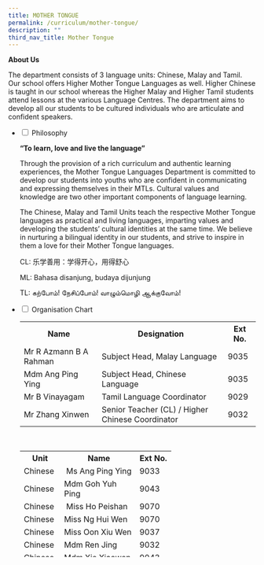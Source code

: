```yaml
---
title: MOTHER TONGUE
permalink: /curriculum/mother-tongue/
description: ""
third_nav_title: Mother Tongue
---
```



<p><strong>About Us</strong></p>
<p>The department consists of 3 language units: Chinese, Malay and Tamil. Our school offers Higher Mother Tongue Languages as well. Higher Chinese is taught in our school whereas the Higher Malay and Higher Tamil students attend lessons at the various Language Centres. The department aims to develop all our students to be cultured individuals who are articulate and confident speakers.</p>
<ul class="jekyllcodex_accordion">
<li><input id="accordion1" type="checkbox" /> <label for="accordion1">Philosophy</label>
<div>
<p><strong>&ldquo;To learn, love and live the language&rdquo;</strong></p>
<p>Through the provision of a rich curriculum and authentic learning experiences, the Mother Tongue Languages Department is committed to develop our students into youths who are confident in communicating and expressing themselves in their MTLs. Cultural values and knowledge are two other important components of language learning.</p>
<p>The Chinese, Malay and Tamil Units teach the respective Mother Tongue languages as practical and living languages, imparting values and developing the students&rsquo; cultural identities at the same time. We believe in nurturing a bilingual identity in our students, and strive to inspire in them a love for their Mother Tongue languages.</p>
<p>CL: 乐学善用：学得开心，用得舒心</p>
<p>ML: Bahasa disanjung, budaya dijunjung</p>
<p>TL: கற்போம்! நேசிப்போம்!&nbsp;வாழும்மொழி ஆக்குவோம்!</p>
</div>
</li>
<li><input id="accordion2" type="checkbox" /> <label for="accordion2">Organisation Chart</label>
<div>
<table>
<tbody>
<tr>
<th>Name</th>
<th>Designation</th>
<th>Ext No.</th>
</tr>
<tr>
<td>Mr R Azmann B A Rahman</td>
<td>Subject Head, Malay Language</td>
<td>9035</td>
</tr>
<tr>
<td>Mdm Ang Ping Ying</td>
<td>Subject Head, Chinese Language&nbsp;</td>
<td>9035</td>
</tr>
<tr>
<td>Mr B Vinayagam</td>
<td>Tamil Language Coordinator</td>
<td>9029</td>
</tr>
<tr>
<td>Mr Zhang Xinwen</td>
<td>Senior Teacher (CL) / Higher Chinese Coordinator</td>
<td>9032</td>
</tr>
</tbody>
</table>
<div style="text-align: center;"><br />
<table style="height: 216px;">
<tbody>
<tr style="height: 18px;">
<th style="height: 18px; width: 60.2344px;"><strong>Unit</strong></th>
<th style="height: 18px; width: 137.484px;">&nbsp;<strong>Name</strong></th>
<th style="height: 18px; width: 56.625px;"><strong>Ext No.</strong></th>
</tr>
<tr style="height: 18px;">
<td style="height: 18px; width: 60.2344px;">Chinese</td>
<td style="height: 18px; width: 137.484px;">&nbsp;Ms Ang Ping Ying</td>
<td style="height: 18px; width: 56.625px;">9033</td>
</tr>
<tr style="height: 18px;">
<td style="height: 18px; width: 60.2344px;">Chinese</td>
<td style="height: 18px; width: 137.484px;">Mdm Goh Yuh Ping&nbsp;</td>
<td style="height: 18px; width: 56.625px;">9043</td>
</tr>
<tr style="height: 18px;">
<td style="height: 18px; width: 60.2344px;">Chinese</td>
<td style="height: 18px; width: 137.484px;">&nbsp;Miss Ho Peishan</td>
<td style="height: 18px; width: 56.625px;">9070</td>
</tr>
<tr style="height: 18px;">
<td style="height: 18px; width: 60.2344px;">Chinese&nbsp;</td>
<td style="height: 18px; width: 137.484px;">Miss Ng Hui Wen&nbsp;</td>
<td style="height: 18px; width: 56.625px;">9070</td>
</tr>
<tr style="height: 18px;">
<td style="height: 18px; width: 60.2344px;">Chinese</td>
<td style="height: 18px; width: 137.484px;">Miss Oon Xiu Wen</td>
<td style="height: 18px; width: 56.625px;">9037</td>
</tr>
<tr style="height: 18px;">
<td style="height: 18px; width: 60.2344px;">Chinese</td>
<td style="height: 18px; width: 137.484px;">Mdm Ren Jing</td>
<td style="height: 18px; width: 56.625px;">9032</td>
</tr>
<tr style="height: 18px;">
<td style="height: 18px; width: 60.2344px;">Chinese</td>
<td style="height: 18px; width: 137.484px;">Mdm Xie Xiaowen</td>
<td style="height: 18px; width: 56.625px;">9043</td>
</tr>
<tr style="height: 18px;">
<td style="height: 18px; width: 60.2344px;">Chinese</td>
<td style="height: 18px; width: 137.484px;">Mdm Lim Zi Qi&nbsp;</td>
<td style="height: 18px; width: 56.625px;">&nbsp;9043&nbsp;</td>
</tr>
<tr style="height: 18px;">
<td style="height: 18px; width: 60.2344px;">Malay</td>
<td style="height: 18px; width: 137.484px;">Mdm Shamsiah</td>
<td style="height: 18px; width: 56.625px;">9042</td>
</tr>
<tr style="height: 18px;">
<td style="height: 18px; width: 60.2344px;">Malay</td>
<td style="height: 18px; width: 137.484px;">Miss Siti Salmiah</td>
<td style="height: 18px; width: 56.625px;">9042</td>
</tr>
<tr style="height: 18px;">
<td style="height: 18px; width: 60.2344px;">Malay</td>
<td style="height: 18px; width: 137.484px;">Mdm Fitrah</td>
<td style="height: 18px; width: 56.625px;">9033</td>
</tr>
</tbody>
</table>
</div>
</div>
</li>
